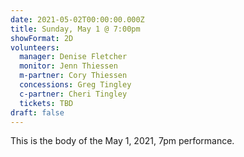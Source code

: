 ```yaml
---
date: 2021-05-02T00:00:00.000Z
title: Sunday, May 1 @ 7:00pm
showFormat: 2D
volunteers:
  manager: Denise Fletcher
  monitor: Jenn Thiessen
  m-partner: Cory Thiessen
  concessions: Greg Tingley
  c-partner: Cheri Tingley
  tickets: TBD
draft: false
---
```

This is the body of the May 1, 2021, 7pm performance.

